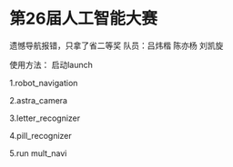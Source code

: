 # 第26届人工智能大赛
遗憾导航报错，只拿了省二等奖
队员：吕炜楷 陈亦杨 刘凯旋

使用方法：
启动launch

1.robot_navigation

2.astra_camera

3.letter_recognizer

4.pill_recognizer

5.run mult_navi
